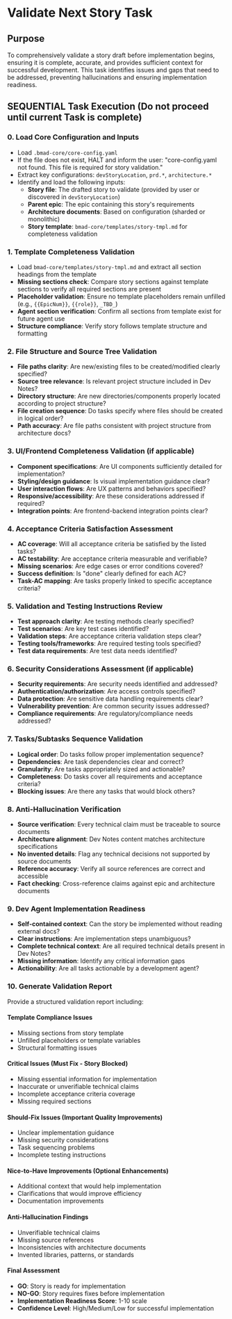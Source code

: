 # Validate Next Story Task

## Purpose

To comprehensively validate a story draft before implementation begins, ensuring
it is complete, accurate, and provides sufficient context for successful
development. This task identifies issues and gaps that need to be addressed,
preventing hallucinations and ensuring implementation readiness.

## SEQUENTIAL Task Execution (Do not proceed until current Task is complete)

### 0. Load Core Configuration and Inputs

- Load `.bmad-core/core-config.yaml`
- If the file does not exist, HALT and inform the user: "core-config.yaml not
  found. This file is required for story validation."
- Extract key configurations: `devStoryLocation`, `prd.*`, `architecture.*`
- Identify and load the following inputs:
  - **Story file**: The drafted story to validate (provided by user or
    discovered in `devStoryLocation`)
  - **Parent epic**: The epic containing this story's requirements
  - **Architecture documents**: Based on configuration (sharded or monolithic)
  - **Story template**: `bmad-core/templates/story-tmpl.md` for completeness
    validation

### 1. Template Completeness Validation

- Load `bmad-core/templates/story-tmpl.md` and extract all section headings from
  the template
- **Missing sections check**: Compare story sections against template sections
  to verify all required sections are present
- **Placeholder validation**: Ensure no template placeholders remain unfilled
  (e.g., `{{EpicNum}}`, `{{role}}`, `_TBD_`)
- **Agent section verification**: Confirm all sections from template exist for
  future agent use
- **Structure compliance**: Verify story follows template structure and
  formatting

### 2. File Structure and Source Tree Validation

- **File paths clarity**: Are new/existing files to be created/modified clearly
  specified?
- **Source tree relevance**: Is relevant project structure included in Dev
  Notes?
- **Directory structure**: Are new directories/components properly located
  according to project structure?
- **File creation sequence**: Do tasks specify where files should be created in
  logical order?
- **Path accuracy**: Are file paths consistent with project structure from
  architecture docs?

### 3. UI/Frontend Completeness Validation (if applicable)

- **Component specifications**: Are UI components sufficiently detailed for
  implementation?
- **Styling/design guidance**: Is visual implementation guidance clear?
- **User interaction flows**: Are UX patterns and behaviors specified?
- **Responsive/accessibility**: Are these considerations addressed if required?
- **Integration points**: Are frontend-backend integration points clear?

### 4. Acceptance Criteria Satisfaction Assessment

- **AC coverage**: Will all acceptance criteria be satisfied by the listed
  tasks?
- **AC testability**: Are acceptance criteria measurable and verifiable?
- **Missing scenarios**: Are edge cases or error conditions covered?
- **Success definition**: Is "done" clearly defined for each AC?
- **Task-AC mapping**: Are tasks properly linked to specific acceptance
  criteria?

### 5. Validation and Testing Instructions Review

- **Test approach clarity**: Are testing methods clearly specified?
- **Test scenarios**: Are key test cases identified?
- **Validation steps**: Are acceptance criteria validation steps clear?
- **Testing tools/frameworks**: Are required testing tools specified?
- **Test data requirements**: Are test data needs identified?

### 6. Security Considerations Assessment (if applicable)

- **Security requirements**: Are security needs identified and addressed?
- **Authentication/authorization**: Are access controls specified?
- **Data protection**: Are sensitive data handling requirements clear?
- **Vulnerability prevention**: Are common security issues addressed?
- **Compliance requirements**: Are regulatory/compliance needs addressed?

### 7. Tasks/Subtasks Sequence Validation

- **Logical order**: Do tasks follow proper implementation sequence?
- **Dependencies**: Are task dependencies clear and correct?
- **Granularity**: Are tasks appropriately sized and actionable?
- **Completeness**: Do tasks cover all requirements and acceptance criteria?
- **Blocking issues**: Are there any tasks that would block others?

### 8. Anti-Hallucination Verification

- **Source verification**: Every technical claim must be traceable to source
  documents
- **Architecture alignment**: Dev Notes content matches architecture
  specifications
- **No invented details**: Flag any technical decisions not supported by source
  documents
- **Reference accuracy**: Verify all source references are correct and
  accessible
- **Fact checking**: Cross-reference claims against epic and architecture
  documents

### 9. Dev Agent Implementation Readiness

- **Self-contained context**: Can the story be implemented without reading
  external docs?
- **Clear instructions**: Are implementation steps unambiguous?
- **Complete technical context**: Are all required technical details present in
  Dev Notes?
- **Missing information**: Identify any critical information gaps
- **Actionability**: Are all tasks actionable by a development agent?

### 10. Generate Validation Report

Provide a structured validation report including:

#### Template Compliance Issues

- Missing sections from story template
- Unfilled placeholders or template variables
- Structural formatting issues

#### Critical Issues (Must Fix - Story Blocked)

- Missing essential information for implementation
- Inaccurate or unverifiable technical claims
- Incomplete acceptance criteria coverage
- Missing required sections

#### Should-Fix Issues (Important Quality Improvements)

- Unclear implementation guidance
- Missing security considerations
- Task sequencing problems
- Incomplete testing instructions

#### Nice-to-Have Improvements (Optional Enhancements)

- Additional context that would help implementation
- Clarifications that would improve efficiency
- Documentation improvements

#### Anti-Hallucination Findings

- Unverifiable technical claims
- Missing source references
- Inconsistencies with architecture documents
- Invented libraries, patterns, or standards

#### Final Assessment

- **GO**: Story is ready for implementation
- **NO-GO**: Story requires fixes before implementation
- **Implementation Readiness Score**: 1-10 scale
- **Confidence Level**: High/Medium/Low for successful implementation
